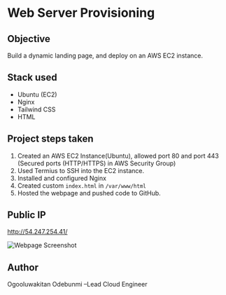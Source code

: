 # Web Server Provisioning

## Objective
Build a dynamic landing page, and deploy on an AWS EC2 instance.

## Stack used
- Ubuntu (EC2)
- Nginx
- Tailwind CSS
- HTML

## Project steps taken
1. Created an AWS EC2 Instance(Ubuntu), allowed port 80 and port 443 (Secured ports (HTTP/HTTPS) in AWS Security Group)
2. Used Termius to SSH into the EC2 instance.
3. Installed and configured Nginx
4. Created custom `index.html` in `/var/www/html`
5. Hosted the webpage and pushed code to GitHub.

## Public IP
http://54.247.254.41/

![Webpage Screenshot](linux-server-provisioning/webpage.png)



## Author
Ogooluwakitan Odebunmi –Lead Cloud Engineer
